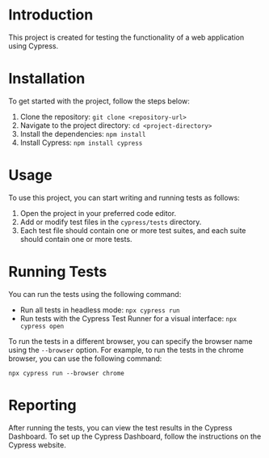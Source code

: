 # Introduction
This project is created for testing the functionality of a web application using Cypress.

# Installation
To get started with the project, follow the steps below:

1. Clone the repository: `git clone <repository-url>`
2. Navigate to the project directory: `cd <project-directory>`
3. Install the dependencies: `npm install`
4. Install Cypress: `npm install cypress`

# Usage
To use this project, you can start writing and running tests as follows:

1. Open the project in your preferred code editor.
2. Add or modify test files in the `cypress/tests` directory.
3. Each test file should contain one or more test suites, and each suite should contain one or more tests.

# Running Tests
You can run the tests using the following command:

- Run all tests in headless mode: `npx cypress run`
- Run tests with the Cypress Test Runner for a visual interface: `npx cypress open`

To run the tests in a different browser, you can specify the browser name using the `--browser` option. For example, to run the tests in the chrome browser, you can use the following command:

```
npx cypress run --browser chrome
```

# Reporting
After running the tests, you can view the test results in the Cypress Dashboard. To set up the Cypress Dashboard, follow the instructions on the Cypress website.
